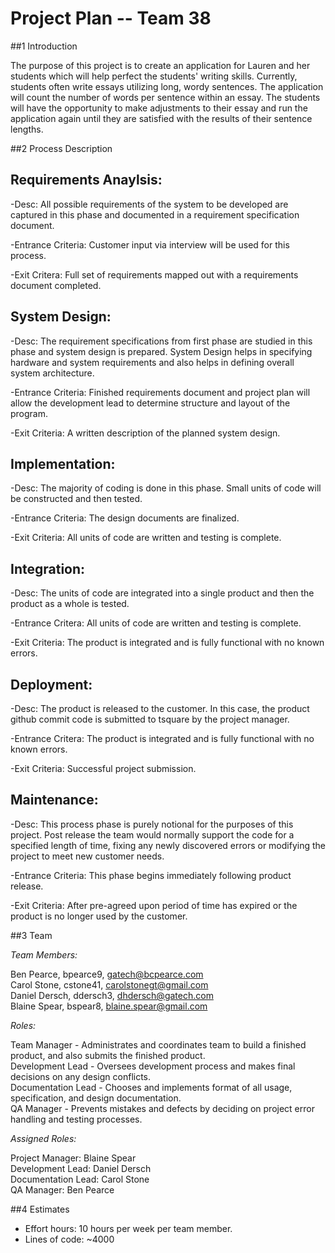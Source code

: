 # **Project Plan -- Team 38**

##1 Introduction

The purpose of this project is to create an application for Lauren and her students which will help perfect the students' writing skills.  Currently, students often write essays utilizing long, wordy sentences.  The application will count the number of words per sentence within an essay.  The students will have the opportunity to make adjustments to their essay and run the application again until they are satisfied with the results of their sentence lengths.

##2 Process Description

Requirements Anaylsis:
-----------------------
-Desc: All possible requirements of the system to be developed are captured in this phase and documented in a requirement specification document.

-Entrance Criteria: Customer input via interview will be used for this process.

-Exit Critera: Full set of requirements mapped out with a requirements document completed.

System Design:
--------------
-Desc: The requirement specifications from first phase are studied in this phase and system design is prepared. System Design helps in specifying hardware and system requirements and also helps in defining overall system architecture.

-Entrance Criteria: Finished requirements document and project plan will allow the development lead to determine structure   and layout of the program.

-Exit Criteria: A written description of the planned system design.

Implementation:
---------------
-Desc: The majority of coding is done in this phase. Small units of code will be constructed and then tested.  

-Entrance Criteria: The design documents are finalized.  

-Exit Criteria: All units of code are written and testing is complete.  

Integration:
------------
-Desc: The units of code are integrated into a single product and then the product as a whole is tested.  

-Entrance Critera: All units of code are written and testing is complete.  

-Exit Criteria: The product is integrated and is fully functional with no known errors.  

Deployment:
----------
-Desc: The product is released to the customer. In this case, the product github commit code is submitted to tsquare by the project manager.  

-Entrance Critera: The product is integrated and is fully functional with no known errors.  

-Exit Criteria: Successful project submission.  

Maintenance:
-----------
-Desc: This process phase is purely notional for the purposes of this project. Post release the team would normally support the code for a specified length of time, fixing any newly discovered errors or modifying the project to meet new             customer needs.  

-Entrance Criteria: This phase begins immediately following product release.  

-Exit Criteria: After pre-agreed upon period of time has expired or the product is no longer used by the customer.  

##3 Team

*Team Members:*

Ben Pearce, bpearce9, gatech@bcpearce.com  
Carol Stone, cstone41, carolstonegt@gmail.com  
Daniel Dersch, ddersch3, dhdersch@gatech.com  
Blaine Spear, bspear8, blaine.spear@gmail.com  
	
*Roles:*

Team Manager - Administrates and coordinates team to build a finished product, and also submits the finished product.  
Development Lead - Oversees development process and makes final decisions on any design conflicts.  
Documentation Lead - Chooses and implements format of all usage, specification, and design documentation.  
QA Manager - Prevents mistakes and defects by deciding on project error handling and testing processes.  

*Assigned Roles:*

Project Manager: Blaine Spear  
Development Lead: Daniel Dersch  
Documentation Lead: Carol Stone  
QA Manager: Ben Pearce  


##4 Estimates

- Effort hours: 10 hours per week per team member.
- Lines of code: ~4000
